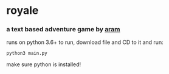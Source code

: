 # royale
### a text based adventure game by [aram](https://github.com/aramshiva)

runs on python 3.6+
to run, download file and CD to it and run:
```
python3 main.py
```
make sure python is installed!